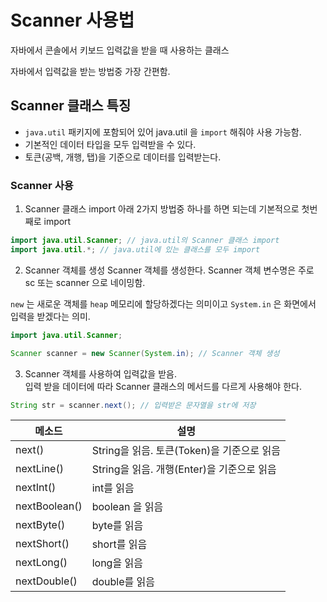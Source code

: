 # Scanner 사용법

자바에서 콘솔에서 키보드 입력값을 받을 때 사용하는 클래스

자바에서 입력값을 받는 방법중 가장 간편함. 

## Scanner 클래스 특징
- `java.util` 패키지에 포함되어 있어 java.util 을 `import` 해줘야 사용 가능함.
- 기본적인 데이터 타입을 모두 입력받을 수 있다.
- 토큰(공백, 개행, 탭)을 기준으로 데이터를 입력받는다.

### Scanner 사용
1. Scanner 클래스 import
아래 2가지 방법중 하나를 하면 되는데 기본적으로 첫번째로 import
```java
import java.util.Scanner; // java.util의 Scanner 클래스 import
import java.util.*; // java.util에 있는 클래스를 모두 import
```
2. Scanner 객체를 생성
Scanner 객체를 생성한다. Scanner 객체 변수명은 주로 sc 또는 scanner 으로 네이밍함.

`new` 는 새로운 객체를 `heap` 메모리에 할당하겠다는 의미이고 `System.in` 은 화면에서 입력을 
받겠다는 의미. 
```java
import java.util.Scanner;

Scanner scanner = new Scanner(System.in); // Scanner 객체 생성
```

3. Scanner 객체를 사용하여 입력값을 받음.  
입력 받을 데이터에 따라 Scanner 클래스의 메서드를 다르게 사용해야 한다.

```java
String str = scanner.next(); // 입력받은 문자열을 str에 저장 
```

| 메소드            | 설명                             |
|----------------|--------------------------------|
| next()         | String을 읽음. 토큰(Token)을 기준으로 읽음 |
| nextLine()     | String을 읽음. 개행(Enter)을 기준으로 읽음 |
| nextInt()      | int를 읽음                        |
| nextBoolean()  | boolean 을 읽음                   |
| nextByte()     | byte를 읽음                       |
| nextShort()    | short를 읽음                      |
| nextLong()     | long을 읽음                       |
| nextDouble()   | double를 읽음                     |
